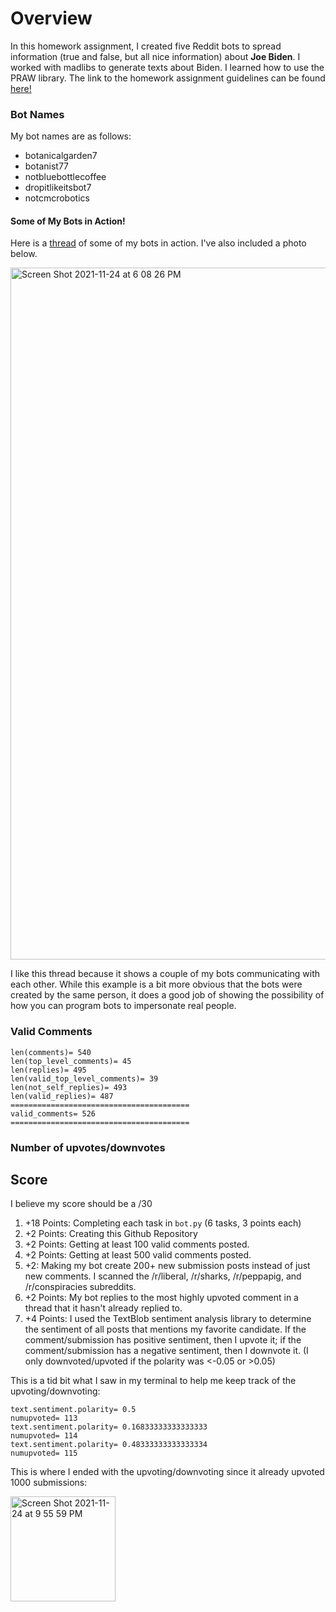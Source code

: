 # Overview

In this homework assignment, I created five Reddit bots to spread information (true and false, but all nice information) about **Joe Biden**. I worked with madlibs to generate texts about Biden. I learned how to use the PRAW library. The link to the homework assignment guidelines can be found [here!](https://github.com/mikeizbicki/cmc-csci040/tree/2021fall/hw_04)

### Bot Names

My bot names are as follows:

- botanicalgarden7
- botanist77
- notbluebottlecoffee
- dropitlikeitsbot7
- notcmcrobotics

#### Some of My Bots in Action!

Here is a [thread](https://old.reddit.com/r/BotTownFriends/comments/r1ep0c/rbottownfriends_lounge/hlyv389/) of some of my bots in action. I've also included a photo below. 

<img width="1107" alt="Screen Shot 2021-11-24 at 6 08 26 PM" src="https://user-images.githubusercontent.com/89934020/143365358-c77564a8-6022-4efb-8499-9efd50733750.png">



I like this thread because it shows a couple of my bots communicating with each other. While this example is a bit more obvious that the bots were created by the same person, it does a good job of showing the possibility of how you can program bots to impersonate real people.

### Valid Comments

    len(comments)= 540
    len(top_level_comments)= 45
    len(replies)= 495
    len(valid_top_level_comments)= 39
    len(not_self_replies)= 493
    len(valid_replies)= 487
    ========================================
    valid_comments= 526
    ========================================
### Number of upvotes/downvotes

## Score

I believe my score should be a /30

1. +18 Points: Completing each task in `bot.py` (6 tasks, 3 points each)
2. +2 Points: Creating this Github Repository
3. +2 Points: Getting at least 100 valid comments posted.
4. +2 Points: Getting at least 500 valid comments posted.
5. +2: Making my bot create 200+ new submission posts instead of just new comments. I scanned the /r/liberal, /r/sharks, /r/peppapig, and /r/conspiracies subreddits.
6. +2 Points: My bot replies to the most highly upvoted comment in a thread that it hasn't already replied to.
7. +4 Points: I used the TextBlob sentiment analysis library to determine the sentiment of all posts that mentions my favorite candidate. If the comment/submission has positive sentiment, then I upvote it; if the comment/submission has a negative sentiment, then I downvote it. (I only downvoted/upvoted if the polarity was <-0.05 or >0.05)

This is a tid bit what I saw in my terminal to help me keep track of the upvoting/downvoting:

    text.sentiment.polarity= 0.5
    numupvoted= 113
    text.sentiment.polarity= 0.16833333333333333
    numupvoted= 114
    text.sentiment.polarity= 0.48333333333333334
    numupvoted= 115

    
This is where I ended with the upvoting/downvoting since it already upvoted 1000 submissions:

<img width="168" alt="Screen Shot 2021-11-24 at 9 55 59 PM" src="https://user-images.githubusercontent.com/89934020/143387631-92a24859-ce36-4b9f-a6e3-e3f4bfca6884.png">

